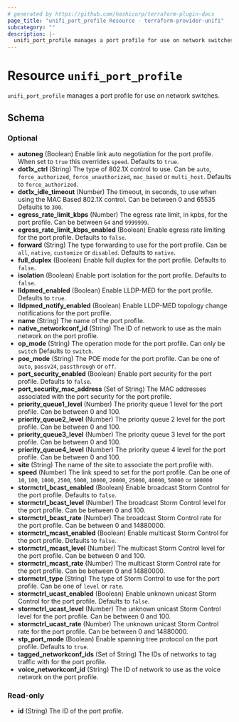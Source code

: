```yaml
---
# generated by https://github.com/hashicorp/terraform-plugin-docs
page_title: "unifi_port_profile Resource - terraform-provider-unifi"
subcategory: ""
description: |-
  unifi_port_profile manages a port profile for use on network switches.
---
```


# Resource `unifi_port_profile`

`unifi_port_profile` manages a port profile for use on network switches.



<!-- schema generated by tfplugindocs -->
## Schema

### Optional

- **autoneg** (Boolean) Enable link auto negotiation for the port profile. When set to `true` this overrides `speed`. Defaults to `true`.
- **dot1x_ctrl** (String) The type of 802.1X control to use. Can be `auto`, `force_authorized`, `force_unauthorized`, `mac_based` or `multi_host`. Defaults to `force_authorized`.
- **dot1x_idle_timeout** (Number) The timeout, in seconds, to use when using the MAC Based 802.1X control. Can be between 0 and 65535 Defaults to `300`.
- **egress_rate_limit_kbps** (Number) The egress rate limit, in kpbs, for the port profile. Can be between `64` and `9999999`.
- **egress_rate_limit_kbps_enabled** (Boolean) Enable egress rate limiting for the port profile. Defaults to `false`.
- **forward** (String) The type  forwarding to use for the port profile. Can be `all`, `native`, `customize` or `disabled`. Defaults to `native`.
- **full_duplex** (Boolean) Enable full duplex for the port profile. Defaults to `false`.
- **isolation** (Boolean) Enable port isolation for the port profile. Defaults to `false`.
- **lldpmed_enabled** (Boolean) Enable LLDP-MED for the port profile. Defaults to `true`.
- **lldpmed_notify_enabled** (Boolean) Enable LLDP-MED topology change notifications for the port profile.
- **name** (String) The name of the port profile.
- **native_networkconf_id** (String) The ID of network to use as the main network on the port profile.
- **op_mode** (String) The operation mode for the port profile. Can only be `switch` Defaults to `switch`.
- **poe_mode** (String) The POE mode for the port profile. Can be one of `auto`, `passv24`, `passthrough` or `off`.
- **port_security_enabled** (Boolean) Enable port security for the port profile. Defaults to `false`.
- **port_security_mac_address** (Set of String) The MAC addresses associated with the port security for the port profile.
- **priority_queue1_level** (Number) The priority queue 1 level for the port profile. Can be between 0 and 100.
- **priority_queue2_level** (Number) The priority queue 2 level for the port profile. Can be between 0 and 100.
- **priority_queue3_level** (Number) The priority queue 3 level for the port profile. Can be between 0 and 100.
- **priority_queue4_level** (Number) The priority queue 4 level for the port profile. Can be between 0 and 100.
- **site** (String) The name of the site to associate the port profile with.
- **speed** (Number) The link speed to set for the port profile. Can be one of `10`, `100`, `1000`, `2500`, `5000`, `10000`, `20000`, `25000`, `40000`, `50000` or `100000`
- **stormctrl_bcast_enabled** (Boolean) Enable broadcast Storm Control for the port profile. Defaults to `false`.
- **stormctrl_bcast_level** (Number) The broadcast Storm Control level for the port profile. Can be between 0 and 100.
- **stormctrl_bcast_rate** (Number) The broadcast Storm Control rate for the port profile. Can be between 0 and 14880000.
- **stormctrl_mcast_enabled** (Boolean) Enable multicast Storm Control for the port profile. Defaults to `false`.
- **stormctrl_mcast_level** (Number) The multicast Storm Control level for the port profile. Can be between 0 and 100.
- **stormctrl_mcast_rate** (Number) The multicast Storm Control rate for the port profile. Can be between 0 and 14880000.
- **stormctrl_type** (String) The type of Storm Control to use for the port profile. Can be one of `level` or `rate`.
- **stormctrl_ucast_enabled** (Boolean) Enable unknown unicast Storm Control for the port profile. Defaults to `false`.
- **stormctrl_ucast_level** (Number) The unknown unicast Storm Control level for the port profile. Can be between 0 and 100.
- **stormctrl_ucast_rate** (Number) The unknown unicast Storm Control rate for the port profile. Can be between 0 and 14880000.
- **stp_port_mode** (Boolean) Enable spanning tree protocol on the port profile. Defaults to `true`.
- **tagged_networkconf_ids** (Set of String) The IDs of networks to tag traffic with for the port profile.
- **voice_networkconf_id** (String) The ID of network to use as the voice network on the port profile.

### Read-only

- **id** (String) The ID of the port profile.


